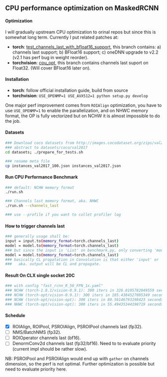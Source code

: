 CPU performance optimization on MaskedRCNN
-----

#### Optimization
I will gradually upstream CPU optimization to orinal repos but since this is somewhat long term.
Currently I put related patches at:
* **torch**: [test_channels_last_with_bfloat16_support](https://github.com/mingfeima/pytorch/tree/test_channels_last_with_bfloat16_support), this branch contains: a) channels last support; b) BFloat16 support; c) oneDNN upgrade to v2.2 (v2.1 has perf bug in weight reorder).
* **torchvision**: [cpu_opt](https://github.com/mingfeima/vision/tree/cpu_opt), this branch contains channels last suport on Float32. (Will cover BFloat16 later on).

#### Installation
* **torch**: follow official installation guide, build from source
* **torchvision**: `USE_OPENMP=1 USE_AVX512=1 python setup.py develop`

One major perf improvement comes from `ROIAlign` optimization, you have to use `USE_OPENMP=1` to enable the parallelization, and on NHWC memory format, the OP is fully vectorized but on NCHW it is almost impossible to do the job.

#### Datasets
```bash
### Download coco datasets from http://images.cocodataset.org/zips/val2017.zip
### abstract to datasets/coco/val2017
cd datasets; ./prepare_for_tests.sh

### rename meta file   
cp instances_val2017_100.json instances_val2017.json
```

#### Run CPU Performance Benchmark
```bash
### default: NCHW memory format
./run.sh

### Channels last memory format, aka. NHWC
./run.sh --channels_last

### use --profile if you want to collet profiler log
```
#### How to trigger channels last
```bash
### generally usage shall be:
input = input.to(memory_format=torch.channels_last)
model = model.to(memory_format=torch.channels_last)
### but since the input is 'List' on benchmark.py, only converting 'model' will also do the job
model = model.to(memory_format=torch.channels_last)
### basically CL propatation in Convolution is that either 'input' or 'weight' in CL format will trigger following CL path
###   aka. output will be CL and propagate.
```

#### Result On CLX single socket 20C
```bash
### with config "fast_rcnn_R_50_FPN_1x.yaml"
### NCHW (torch-1.8.1/vision-0.9.1): 300 iters in 326.0195782049559 seconds.
### NCHW (torch-opt/vision-0.9.1): 300 iters in 185.4384527085349 seconds.
### NCHW (torch-opt/vision-opt): 300 iters in 80.56146793198423 seconds.
### NHWC (torch-opt/vision-opt): 300 iters in 55.49435344198719 seconds.
```

#### Schedule
* [x] ROIAlign, ROIPool, PSROIAlign, PSROIPool channels last (fp32).
* [ ] NMS/BatchNMS (fp32).
* [ ] ROIOperator channels last (bf16).
* [ ] DenormConv2d channels last (fp32/bf16). Need to to evaluate priority (current impl should be rather slow).

NB: PSROIPool and PSROIAlign would end up with `gather` on channels dimension, so the perf is not optimal. Further optimization is possible but need to evaluate priority here.
